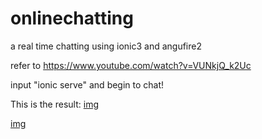 # onlinechatting
a real time chatting using ionic3 and angufire2

refer to https://www.youtube.com/watch?v=VUNkjQ_k2Uc

input "ionic serve" and begin to chat!

This is the result:
[img](https://github.com/cynthiaguan/onlinechatting/blob/master/gif/result1.jpg)

[img](https://github.com/cynthiaguan/onlinechatting/blob/master/gif/result2.jpg)


